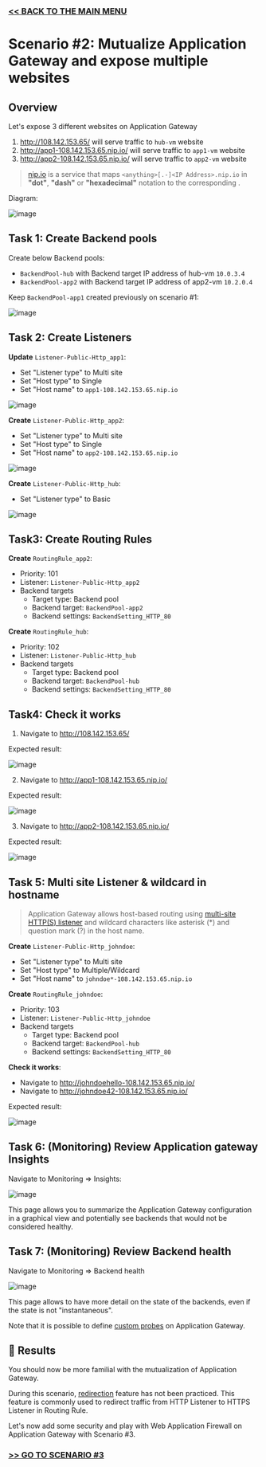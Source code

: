 ### [<< BACK TO THE MAIN MENU](https://github.com/nholuongut/azure-application-gateway-microhack)

# Scenario #2: Mutualize Application Gateway and expose multiple websites

## Overview

Let's expose 3 different websites on Application Gateway
1) http://108.142.153.65/ will serve traffic to `hub-vm` website
2) http://app1-108.142.153.65.nip.io/ will serve traffic to  `app1-vm` website
3) http://app2-108.142.153.65.nip.io/ will serve traffic to `app2-vm` website

> [nip.io](https://nip.io/) is a service that maps `<anything>[.-]<IP Address>.nip.io` in **"dot"**, **"dash"** or **"hexadecimal"** notation to the corresponding **<IP Address>**.

Diagram:

![image](docs/scenario2-overview.png)

## Task 1: Create Backend pools

Create below Backend pools:
* `BackendPool-hub` with Backend target IP address of hub-vm `10.0.3.4`
* `BackendPool-app2` with Backend target IP address of app2-vm `10.2.0.4`

Keep `BackendPool-app1` created previously on scenario #1:

![image](docs/scenario2-backendpools.png)

## Task 2: Create Listeners

**Update** `Listener-Public-Http_app1`:
* Set "Listener type" to Multi site
* Set "Host type" to Single
* Set "Host name" to `app1-108.142.153.65.nip.io`

![image](docs/scenario2-listeners-app1.png)

**Create** `Listener-Public-Http_app2`:
* Set "Listener type" to Multi site
* Set "Host type" to Single
* Set "Host name" to `app2-108.142.153.65.nip.io`

![image](docs/scenario2-listeners-app2.png)

**Create** `Listener-Public-Http_hub`:
* Set "Listener type" to Basic

![image](docs/scenario2-listeners-hub.png)

## Task3: Create Routing Rules

**Create** ``RoutingRule_app2``:
* Priority: 101
* Listener: `Listener-Public-Http_app2` 
* Backend targets
  * Target type: Backend pool
  * Backend target: `BackendPool-app2`
  * Backend settings: `BackendSetting_HTTP_80`

**Create** ``RoutingRule_hub``:
* Priority: 102
* Listener: `Listener-Public-Http_hub` 
* Backend targets
  * Target type: Backend pool
  * Backend target: `BackendPool-hub`
  * Backend settings: `BackendSetting_HTTP_80`

## Task4: Check it works

1) Navigate to http://108.142.153.65/ 

Expected result: 

![image](docs/scenario2-result-hub.png)

2) Navigate to http://app1-108.142.153.65.nip.io/ 

Expected result: 

![image](docs/scenario2-result-app1.png)

3) Navigate to http://app2-108.142.153.65.nip.io/ 

Expected result: 

![image](docs/scenario2-result-app2.png)

## Task 5: Multi site Listener & wildcard in hostname

> Application Gateway allows host-based routing using [multi-site HTTP(S) listener](https://learn.microsoft.com/en-us/azure/application-gateway/multiple-site-overview#wildcard-host-names-in-listener) and wildcard characters like asterisk (*) and question mark (?) in the host name.

**Create** `Listener-Public-Http_johndoe`:
* Set "Listener type" to Multi site
* Set "Host type" to Multiple/Wildcard
* Set "Host name" to `johndoe*-108.142.153.65.nip.io`

**Create** ``RoutingRule_johndoe``:
* Priority: 103
* Listener: `Listener-Public-Http_johndoe` 
* Backend targets
  * Target type: Backend pool
  * Backend target: `BackendPool-hub`
  * Backend settings: `BackendSetting_HTTP_80`

**Check it works**:
* Navigate to http://johndoehello-108.142.153.65.nip.io/
* Navigate to http://johndoe42-108.142.153.65.nip.io/

Expected result:

![image](docs/scenario2-result-johndoe.png)

## Task 6: (Monitoring) Review Application gateway Insights

Navigate to Monitoring => Insights:

![image](docs/scenario2-insights.png)

This page allows you to summarize the Application Gateway configuration in a graphical view and potentially see backends that would not be considered healthy.

## Task 7: (Monitoring) Review Backend health

Navigate to Monitoring => Backend health

![image](docs/scenario2-monitoring.png)

This page allows to have more detail on the state of the backends, even if the state is not "instantaneous".

Note that it is possible to define [custom probes](https://learn.microsoft.com/en-us/azure/application-gateway/application-gateway-create-probe-portal) on Application Gateway.

## 🏁 Results

You should now be more familial with the mutualization of Application Gateway.

During this scenario, [redirection](https://learn.microsoft.com/en-us/azure/application-gateway/redirect-overview) feature has not been practiced. This feature is commonly used to redirect traffic from HTTP Listener to HTTPS Listener in Routing Rule.

Let's now add some security and play with Web Application Firewall on Application Gateway with Scenario #3.

### [>> GO TO SCENARIO #3](https://github.com/nholuongut/azure-application-gateway-microhack/blob/main/3-scenario.md)
